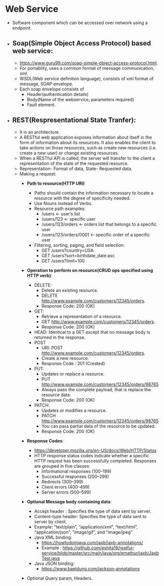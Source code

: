 # Web Service
   - Software component which can be accessed over network using a endpoint. 
   - ## Soap(Simple Object Access Protocol) based web service:
       - https://www.guru99.com/soap-simple-object-access-protocol.html. 
       - For portablity, uses a common format of message communication, xml.
       - WSDL(Web service definition language), consists of xml format of message, SOAP envelope.
       - Each soap envelope consists of
           - Header(authentication details)
           - Body(Name of the webservice, parameters required)
           - Fault element.
   - ## REST(Respresentational State Tranfer):
     - It is an architecture.
     - A RESTful web application exposes information about itself in the form of information about its resources. It also enables the client to take actions on those resources, such as create new resources (i.e. create a new user) or change existing resources.
      - When a RESTful API is called, the server will transfer to the client a representation of the state of the requested resource.
      - Representation- Format of data, State- Requested data.
      - Making a request:
        - **Path to resource(HTTP URI)**
          - Paths should contain the information necessary to locate a resource with the degree of specificity needed.
          - Use Nouns instead of Verbs.
          - Resource path examples:
             - /users <- user’s list
             - /users/123 <- specific user
             - /users/123/orders <- orders list that belongs to a specific user
             - /users/123/orders/0001 <- specific order of a specific user
          - Filtering, sorting, paging, and field selection:
             - GET /users?country=USA
             - GET /users?sort=birthdate_date:asc
             - GET /users?limit=100
             
        - **Operation to perform on resource(CRUD ops specified using HTTP verb)**:
           - DELETE: 
              - Delete an existing resource.
              - DELETE http://www.example.com/customers/12345/orders.
              - Response Code: 200 (OK)
           - GET: 
              - Retrieve a representation of a resource.
              - GET http://www.example.com/customers/12345/orders.
              - Response Code: 200 (OK)
           - HEAD: Identical to a GET except that no message body is returned in the response.
           - POST
              - URI: POST http://www.example.com/customers/12345/orders.
              - Create a new resource.
              - Response Code : 201 (Created)
           - PUT: 
             - Updates or replace a resource.
             - PUT http://www.example.com/customers/12345/orders/98765
             - Always pass the complete payload, that is replace the resource data.
             - Response Code: 200 (OK)
           - PATCH:
             - Updates or modifies a resource.
             - PATCH http://www.example.com/customers/12345/orders/98765
             - You can pass partial data of the resource to be updated.
              - Response Code: 200 (OK)
        - **Response Codes**:
           - https://developer.mozilla.org/en-US/docs/Web/HTTP/Status
           - HTTP response status codes indicate whether a specific HTTP request has been successfully completed. Responses                 are grouped in five classes:
               - Informational responses (100–199)
               - Successful responses (200–299)
               - Redirects (300–399)
               - Client errors (400–499)
               - Server errors (500–599)
        - **Optional Message body containing data**:
           - Accept header : Specifies the type of data sent by server.
           - Content-type header: Specifies the type of data sent to server by client.
           - Example:  “text/plain”, “application/xml”, “text/html”, “application/json”, “image/gif”, and “image/jpeg”
           - Java XML binding:
              - https://howtodoinjava.com/jaxb/jaxb-annotations/
              - Example : https://github.com/eshita19/restful-service/blob/master/src/main/java/org/emathur/jaxb/JaxbTest.java
           - Java JSON binding:
              - https://www.baeldung.com/jackson-annotations
        - Optional Query param, Headers.
           
           
